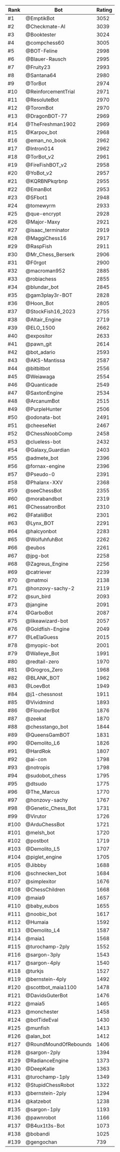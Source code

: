 Rank|Bot|Rating
---|---|---
#1|@EmptikBot|3052
#2|@Checkmate-AI|3039
#3|@Booktester|3024
#4|@compchess60|3005
#5|@BOT-Feline|2998
#6|@Blauer-Rausch|2995
#7|@Fruity23|2993
#8|@Santana64|2980
#9|@TorBot|2974
#10|@ReinforcementTrial|2971
#11|@ResoluteBot|2970
#12|@ToromBot|2970
#13|@DragonBOT-77|2969
#14|@TheFreshman1902|2969
#15|@Karpov_bot|2968
#16|@eman_no_book|2962
#17|@Intron014|2962
#18|@TorBot_v2|2961
#19|@FireFishBOT_v2|2958
#20|@YoBot_v2|2957
#21|@KQRBNPkqrbnp|2955
#22|@EmanBot|2953
#23|@SFbot1|2948
#24|@tomewyrm|2933
#25|@que-encrypt|2928
#26|@Major-Maxy|2921
#27|@isaac_terminator|2919
#28|@MaggiChess16|2917
#29|@RaspFish|2911
#30|@Mr_Chess_Berserk|2906
#31|@F0rgot|2900
#32|@macroman952|2885
#33|@robiachess|2855
#34|@blundar_bot|2845
#35|@gam3play3r-BOT|2828
#36|@Hoon_Bot|2805
#37|@StockFish16_2023|2755
#38|@Altair_Engine|2719
#39|@ELO_1500|2662
#40|@expositor|2633
#41|@pawn_git|2614
#42|@bot_adario|2593
#43|@AKS-Mantissa|2587
#44|@bitbitbot|2556
#45|@Weiawaga|2554
#46|@Quanticade|2549
#47|@SaxtonEngine|2534
#48|@ArcanumBot|2515
#49|@PurpleHunter|2506
#50|@odonata-bot|2491
#51|@cheeseNet|2467
#52|@ChessNoobComp|2458
#53|@clueless-bot|2432
#54|@Galaxy_Guardian|2403
#55|@admete_bot|2396
#56|@fornax-engine|2396
#57|@Pseudo-0|2391
#58|@Phalanx-XXV|2368
#59|@seeChessBot|2355
#60|@morabandbot|2319
#61|@ChessatronBot|2310
#62|@FataliiBot|2301
#63|@Lynx_BOT|2291
#64|@halcyonbot|2283
#65|@WolfuhfuhBot|2262
#66|@eubos|2261
#67|@jpg-bot|2258
#68|@Zagreus_Engine|2256
#69|@catriever|2239
#70|@matmoi|2138
#71|@honzovy-sachy-2|2119
#72|@sun_bird|2093
#73|@jangine|2091
#74|@GarboBot|2087
#75|@likeawizard-bot|2057
#76|@Goldfish-Engine|2049
#77|@LeElaGuess|2015
#78|@myopic-bot|2001
#79|@Walleye_Bot|1991
#80|@redtail-zero|1970
#81|@Grogros_Zero|1968
#82|@BLANK_BOT|1962
#83|@LoevBot|1949
#84|@j1-chessnost|1911
#85|@Vividmind|1893
#86|@FlounderBot|1876
#87|@zeekat|1870
#88|@chesstango_bot|1844
#89|@QueensGamBOT|1831
#90|@Demolito_L6|1826
#91|@HardRok|1807
#92|@ai-con|1798
#93|@notropis|1798
#94|@sudobot_chess|1795
#95|@dtsudo|1775
#96|@The_Marcus|1770
#97|@honzovy-sachy|1767
#98|@Genetic_Chess_Bot|1731
#99|@Virutor|1726
#100|@ArduChessBot|1721
#101|@melsh_bot|1720
#102|@postbot|1719
#103|@Demolito_L5|1707
#104|@piglet_engine|1705
#105|@Jibbby|1688
#106|@schnecken_bot|1684
#107|@simplexitor|1676
#108|@ChessChildren|1668
#109|@maia9|1657
#110|@baby_eubos|1655
#111|@noobic_bot|1617
#112|@Humaia|1592
#113|@Demolito_L4|1587
#114|@maia1|1568
#115|@turochamp-2ply|1552
#116|@sargon-3ply|1543
#117|@sargon-4ply|1540
#118|@turkjs|1527
#119|@bernstein-4ply|1492
#120|@scottbot_maia1100|1478
#121|@DavidsGuterBot|1476
#122|@maia5|1465
#123|@monchester|1458
#124|@botTideEval|1430
#125|@munfish|1413
#126|@alan_bot|1412
#127|@RoundMoundOfRebounds|1406
#128|@sargon-2ply|1394
#129|@RadianceEngine|1373
#130|@DeepKalle|1363
#131|@turochamp-1ply|1349
#132|@StupidChessRobot|1322
#133|@bernstein-2ply|1294
#134|@katzebot|1238
#135|@sargon-1ply|1193
#136|@pawnrobot|1166
#137|@B4ux1t3s-Bot|1073
#138|@bobandi|1025
#139|@gengochan|739
